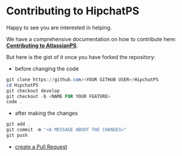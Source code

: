 # Contributing to HipchatPS

Happy to see you are interested in helping.

We have a comprehensive documentation on how to contribute here: **[Contributing to AtlassianPS](https://atlassianps.org/docs/Contributing/)**.

But here is the gist of it once you have forked the repository:

* before changing the code  
```powershell
git clone https://github.com/<YOUR GITHUB USER>/HipchatPS
cd HipchatPS
git checkout develop
git checkout -b <NAME FOR YOUR FEATURE>
code .
```

* after making the changes  
```powershell
git add .
git commit -m "<A MESSAGE ABOUT THE CHANGES>"
git push
```

* [create a Pull Request](https://help.github.com/articles/creating-a-pull-request/)
